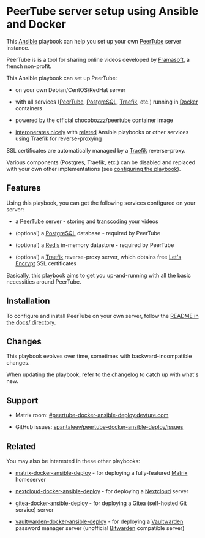 # PeerTube server setup using Ansible and Docker

This [Ansible](https://www.ansible.com/) playbook can help you set up your own [PeerTube](https://joinpeertube.org/) server instance.

PeerTube is is a tool for sharing online videos developed by [Framasoft](https://framasoft.org/), a french non-profit.

This Ansible playbook can set up PeerTube:

- on your own Debian/CentOS/RedHat server

- with all services ([PeerTube](https://joinpeertube.org/), [PostgreSQL](https://www.postgresql.org/), [Traefik](https://traefik.io), etc.) running in [Docker](https://www.docker.com/) containers

- powered by the official [chocobozzz/peertube](https://hub.docker.com/r/chocobozzz/peertube) container image

- [interoperates nicely](docs/configuring-playbook-interoperability.md) with [related](#related) Ansible playbooks or other services using Traefik for reverse-proxying

SSL certificates are automatically managed by a [Traefik](https://traefik.io) reverse-proxy.

Various components (Postgres, Traefik, etc.) can be disabled and replaced with your own other implementations (see [configuring the playbook](docs/configuring-playbook.md)).


## Features

Using this playbook, you can get the following services configured on your server:

- a [PeerTube](https://joinpeertube.org/) server - storing and [transcoding](https://en.wikipedia.org//wiki/Transcoding) your videos

- (optional) a [PostgreSQL](https://www.postgresql.org/) database - required by PeerTube

- (optional) a [Redis](https://redis.io) in-memory datastore - required by PeerTube

- (optional) a [Traefik](https://traefik.io) reverse-proxy server, which obtains free [Let's Encrypt](https://letsencrypt.org/) SSL certificates

Basically, this playbook aims to get you up-and-running with all the basic necessities around PeerTube.


## Installation

To configure and install PeerTube on your own server, follow the [README in the docs/ directory](docs/README.md).


## Changes

This playbook evolves over time, sometimes with backward-incompatible changes.

When updating the playbook, refer to [the changelog](CHANGELOG.md) to catch up with what's new.


## Support

- Matrix room: [#peertube-docker-ansible-deploy:devture.com](https://matrix.to/#/#peertube-docker-ansible-deploy:devture.com)

- GitHub issues: [spantaleev/peertube-docker-ansible-deploy/issues](https://github.com/spantaleev/peertube-docker-ansible-deploy/issues)


## Related

You may also be interested in these other playbooks:

- [matrix-docker-ansible-deploy](https://github.com/spantaleev/matrix-docker-ansible-deploy) - for deploying a fully-featured [Matrix](https://matrix.org) homeserver

- [nextcloud-docker-ansible-deploy](https://github.com/spantaleev/nextcloud-docker-ansible-deploy) - for deploying a [Nextcloud](https://nextcloud.com/) server

- [gitea-docker-ansible-deploy](https://github.com/spantaleev/gitea-docker-ansible-deploy) - for deploying a [Gitea](https://gitea.io) (self-hosted [Git](https://git-scm.com/) service) server

- [vaultwarden-docker-ansible-deploy](https://github.com/spantaleev/vaultwarden-docker-ansible-deploy) - for deploying a [Vaultwarden](https://github.com/dani-garcia/vaultwarden) password manager server (unofficial [Bitwarden](https://bitwarden.com/) compatible server)
